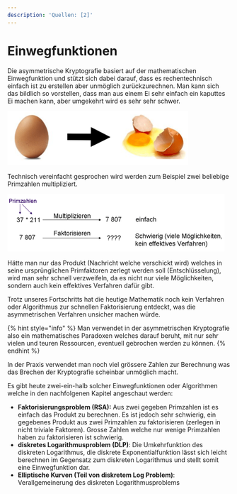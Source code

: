 ```yaml
---
description: 'Quellen: [2]'
---
```


# Einwegfunktionen

Die asymmetrische Kryptografie basiert auf der mathematischen Einwegfunktion und stützt sich dabei darauf, dass es rechentechnisch einfach ist zu erstellen aber unmöglich zurückzurechnen. Man kann sich das bildlich so vorstellen, dass man aus einem Ei sehr einfach ein kaputtes Ei machen kann, aber umgekehrt wird es sehr sehr schwer.

![Einwegfunktion in der Kryptografie](../.gitbook/assets/ei.png)

Technisch vereinfacht gesprochen wird werden zum Beispiel zwei beliebige Primzahlen multipliziert. 

![Einfaches Beispiel zum Faktorisierungsproblem](../.gitbook/assets/beispiel_asymmetrisches_verfahren.png)

Hätte man nur das Produkt \(Nachricht welche verschickt wird\) welches in seine ursprünglichen Primfaktoren zerlegt werden soll \(Entschlüsselung\), wird man sehr schnell verzweifeln, da es nicht nur viele Möglichkeiten, sondern auch kein effektives Verfahren dafür gibt. 

Trotz unseres Fortschritts hat die heutige Mathematik noch kein Verfahren oder Algorithmus zur schnellen Faktorisierung entdeckt, was die asymmetrischen Verfahren unsicher machen würde.

{% hint style="info" %}
Man verwendet in der asymmetrischen Kryptografie also ein mathematisches Paradoxen welches darauf beruht, mit nur sehr vielen und teuren Ressourcen, eventuell gebrochen werden zu können.
{% endhint %}

In der Praxis verwendet man noch viel grössere Zahlen zur Berechnung was das Brechen der Kryptografie scheinbar unmöglich macht.

Es gibt heute zwei-ein-halb solcher Einwegfunktionen oder Algorithmen welche in den nachfolgenen Kapitel angeschaut werden:

* **Faktorisierungsproblem \(RSA\):** Aus zwei gegeben Primzahlen ist es einfach das Produkt zu berechnen. Es ist jedoch sehr schwierig, ein gegebenes Produkt aus zwei Primzahlen zu faktorisieren \(zerlegen in nicht triviale Faktoren\). Grosse Zahlen welche nur wenige Primzahlen haben zu faktorisieren ist schwierig.
* **diskretes Logarithmusproblem \(DLP\)**: Die Umkehrfunktion des diskreten Logarithmus, die diskrete Exponentialfunktion lässt sich leicht berechnen im Gegensatz zum diskreten Logarithmus und stellt somit eine Einwegfunktion dar.
* **Elliptische Kurven \(Teil von diskretem Log Problem\)**: Verallgemeinerung des diskreten Logarithmusproblems

